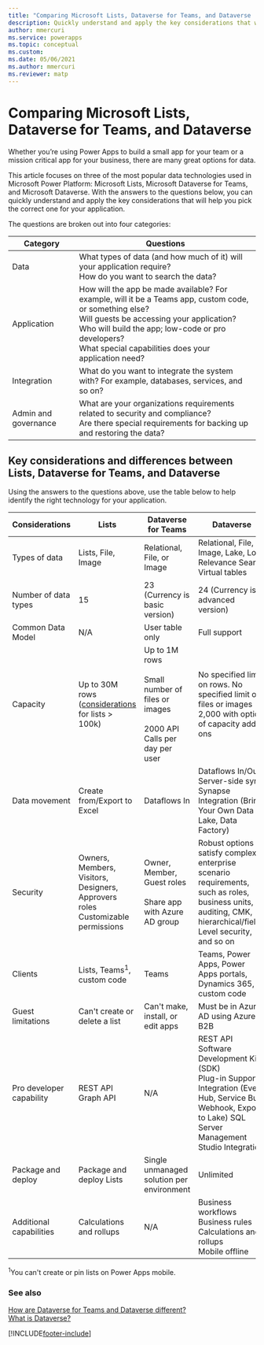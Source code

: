 ```yaml
---
title: "Comparing Microsoft Lists, Dataverse for Teams, and Dataverse | Microsoft Docs"
description: Quickly understand and apply the key considerations that will help you pick the correct data source for your app between one Microsoft Lists, Dataverse for Teams, and Dataverse.
author: mmercuri
ms.service: powerapps
ms.topic: conceptual
ms.custom: 
ms.date: 05/06/2021
ms.author: mmercuri
ms.reviewer: matp
---
```

# Comparing Microsoft Lists, Dataverse for Teams, and Dataverse

Whether you’re using Power Apps to build a small app for your team or a mission critical app for your business, there are many great options for data. 

This article focuses on three of the most popular data technologies used in Microsoft Power Platform: Microsoft Lists, Microsoft Dataverse for Teams, and Microsoft Dataverse. With the answers to the questions below, you can quickly understand and apply the key considerations that will help you pick the correct one for your application.

The questions are broken out into four categories: 

|Category |Questions |
|----------|---------|
| Data |What types of data (and how much of it) will your application require?<br/>How do you want to search the data? |
|Application | How will the app be made available? For example, will it be a Teams app, custom code, or something else?<br/>Will guests be accessing your application?<br/>Who will build the app; low-code or pro developers?<br/>What special capabilities does your application need? |
|Integration |What do you want to integrate the system with? For example, databases, services, and so on? |
|Admin and governance | What are your organizations requirements related to security and compliance?<br/>Are there special requirements for backing up and restoring the data? |

## Key considerations and differences between Lists, Dataverse for Teams, and Dataverse

Using the answers to the questions above, use the table below to help identify the right technology for your application.

|Considerations  |Lists  |Dataverse for Teams  |Dataverse  |
|- |- |- |- |
|Types of data  |Lists, File, Image  |Relational, File, or Image  |Relational, File, Image, Lake, Log, Relevance Search<br/>Virtual tables  |
|Number of data types  |15  |23 (Currency is basic version)  |24 (Currency is advanced version)  |
|Common Data Model  |N/A  |User table only  |Full support  |
|Capacity  |Up to 30M rows<br/>([considerations](/office365/servicedescriptions/sharepoint-online-service-description/sharepoint-online-limits) for lists > 100k)  |Up to 1M rows<br/><br/>Small number of files or images<br/><br/>2000 API Calls per day per user  |No specified limit on rows. No specified limit of files or images 2,000 with option of capacity add-ons  |
| Data movement  |Create from/Export to Excel  |Dataflows In  |Dataflows In/Out<br/>Server-side sync<br/>Synapse Integration (Bring Your Own Data Lake, Data Factory)  |
|Security  |Owners, Members, Visitors, Designers, Approvers roles Customizable permissions  |Owner, Member, Guest roles<br/><br/> Share app with Azure AD group  |Robust options to satisfy complex enterprise scenario requirements, such as roles, business units, auditing, CMK, hierarchical/field-Level security, and so on  |
|Clients  |Lists, Teams<sup>1</sup>, custom code   |Teams  |Teams, Power Apps, Power Apps portals, Dynamics 365, custom code |
|Guest limitations  |Can't create or delete a list  |Can't make, install, or edit apps  |Must be in Azure AD using Azure B2B  |
|Pro developer capability  |REST API<br/>Graph API  | N/A  |REST API<br/>Software Development Kit (SDK)<br/> Plug-in Support <br/>Integration (Event Hub, Service Bus, Webhook, Export to Lake) SQL Server Management Studio Integration  |
|Package and deploy  |Package and deploy Lists  |Single unmanaged solution per environment  |Unlimited  |
|Additional capabilities  |Calculations and rollups  | N/A  |Business workflows<br/>Business rules<br/>Calculations and rollups<br/>Mobile offline  |

<sup>1</sup>You can't create or pin lists on Power Apps mobile.

### See also

[How are Dataverse for Teams and Dataverse different?](data-platform-compare.md) <br />
[What is Dataverse?](/powerapps/maker/data-platform/data-platform-intro)


[!INCLUDE[footer-include](../includes/footer-banner.md)]
